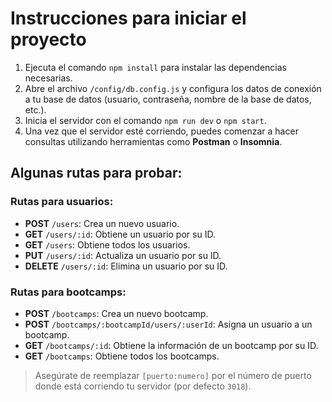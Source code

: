 # Instrucciones para iniciar el proyecto

1. Ejecuta el comando `npm install` para instalar las dependencias necesarias.
2. Abre el archivo `/config/db.config.js` y configura los datos de conexión a tu base de datos (usuario, contraseña, nombre de la base de datos, etc.).
3. Inicia el servidor con el comando `npm run dev` o `npm start`.
4. Una vez que el servidor esté corriendo, puedes comenzar a hacer consultas utilizando herramientas como **Postman** o **Insomnia**.

## Algunas rutas para probar:

### Rutas para usuarios:
- **POST** `/users`: Crea un nuevo usuario.
- **GET** `/users/:id`: Obtiene un usuario por su ID.
- **GET** `/users`: Obtiene todos los usuarios.
- **PUT** `/users/:id`: Actualiza un usuario por su ID.
- **DELETE** `/users/:id`: Elimina un usuario por su ID.

### Rutas para bootcamps:
- **POST** `/bootcamps`: Crea un nuevo bootcamp.
- **POST** `/bootcamps/:bootcampId/users/:userId`: Asigna un usuario a un bootcamp.
- **GET** `/bootcamps/:id`: Obtiene la información de un bootcamp por su ID.
- **GET** `/bootcamps`: Obtiene todos los bootcamps.

> Asegúrate de reemplazar `[puerto:numero]` por el número de puerto donde está corriendo tu servidor (por defecto `3018`).
